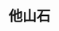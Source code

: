 ---
title: 他山石
description: 他山之石，可以攻玉。
image:  cover.jpg

# Badge style
style:
    background: "#c4cbcf"
#     color: "#fff"
---